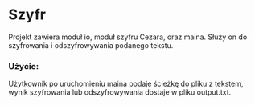 # Szyfr
Projekt zawiera moduł io, moduł szyfru Cezara, oraz maina. Służy on do
szyfrowania i odszyfrowywania podanego tekstu.
### Użycie:
Użytkownik po uruchomieniu maina podaje ścieżkę do pliku z tekstem, wynik
szyfrowania lub odszyfrowywania dostaje w pliku output.txt.
